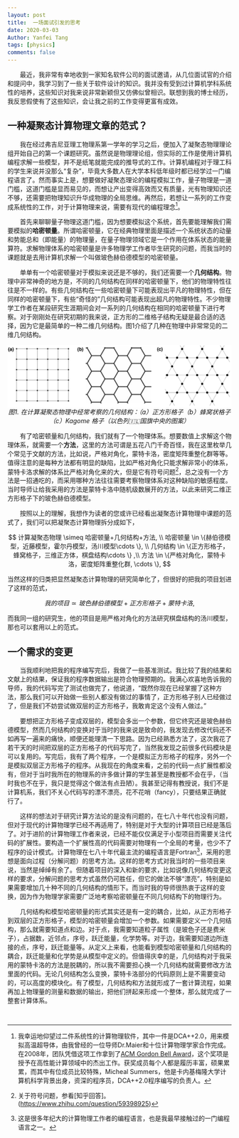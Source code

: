 ```yaml
---
layout: post
title:  一场面试引发的思考
date: 2020-03-03
Author: Yanfei Tang
tags: [physics]
comments: false
---
```


&emsp;&emsp;最近，我非常有幸地收到一家知名软件公司的面试邀请，从几位面试官的介绍和提问中，我学习到了一些关于软件设计的知识。我并没有受到过计算机学科系统性的培养，这些知识对我来说非常新颖但又仿佛似曾相识。联想到我的博士经历，我反思假使有了这些知识，会让我之前的工作变得更富有成效。

<!-- more -->

## 一种凝聚态计算物理文章的范式？

&emsp;&emsp;我在经过弗吉尼亚理工物理系第一学年的学习之后，便加入了凝聚态物理理论组开始自己的第一个课题研究。虽然说是物理理论组，但实际的工作是使用计算机编程求解一些模型，并不是纸笔就能完成的推导式的工作。计算机编程对于理工科的学生来说并没那么“复杂”，毕竟大多数人在大学本科低年级时都已经学过一门编程语言了。然而事实上是，想要做好凝聚态理论的编程模拟工作，量子物理是一道门槛，这道门槛是显而易见的，而想让产出变得高效而又有质量，光有物理知识还不够，还需要把物理知识升华成物理的全局思维。再然后，若想让一系列的工作变成系统性的工作，对于计算物理来说，需要有现代的编程理念[^1]。

&emsp;&emsp;首先来聊聊量子物理这道门槛，因为想要模拟这个系统，首先要能理解我们需要模拟的**哈密顿量**。所谓哈密顿量，它在经典物理里面是描述一个系统状态的动量和势能总和（即能量）的物理量，在量子物理领域它是一个作用在体系状态的能量算符。求解物理体系的哈密顿量是许多物理学工作者毕生研究的问题，而我当时的课题就是去用计算机求解一个叫做玻色赫伯德模型的哈密顿量。

&emsp;&emsp;单单有一个哈密顿量对于模拟来说还是不够的，我们还需要一个**几何结构**。物理中非常神奇的地方是，不同的几何结构在同样的哈密顿量下，他们的物理特性往往是不一样的。有些几何结构在一些哈密顿量下可能表现出平凡的物理特性，但在同样的哈密顿量下，有些“奇怪的”几何结构可能表现出超凡的物理特性。不少物理学工作者在某段研究生涯期间会对一系列的几何结构在相同的哈密顿量下进行考察。对于刚刚处在研究初期的我来说，正方形的二维格子结构无疑是最合适的选择，因为它是最简单的一种二维几何结构。图1介绍了几种在物理中非常常见的二维几何结构。

<p align="center">
   <img src="/images/2020/thoughts-after-interview/lattice_structure.png" alt="drawing" style="width:800px;" align="middle"/>
   <em>图1. 在计算凝聚态物理中经常考察的几何结构：（a）正方形格子（b）蜂窝状格子（c）Kagome 格子（以色列🇮🇱国旗中央的图案）</em>
</p>

&emsp;&emsp;有了哈密顿量和几何结构，我们就有了一个物理体系。想要数值上求解这个物理体系，就需要一个**方法**，这里的方法可谓是五花八门千奇百怪，我在这里枚举几个常见于文献的方法，比如说，严格对角化，蒙特卡洛，密度矩阵重整化群等等。值得注意的是每种方法都有明显的缺陷，比如严格对角化只能求解非常小的体系，蒙特卡洛求解的体系比严格对角化来的大，但是它有符号问题[^2]，总之没有一个方法是一招通吃的，而采用哪种方法往往需要考察物理体系对这种缺陷的敏感程度。当时导师让给我采用的方法是蒙特卡洛中随机级数展开的方法，以此来研究二维正方形格子下的玻色赫伯德模型。

&emsp;&emsp;按照以上的理解，我想作为读者的您或许已经看出凝聚态计算物理中课题的范式了，我们可以把凝聚态计算物理拆分成如下，

$$
计算凝聚态物理 \simeq 哈密顿量+几何结构+方法, \\
哈密顿量 \in \{赫伯德模型，近藤模型，霍尔丹模型，汤川模型\cdots  \}, \\
几何结构 \in \{正方形格子，蜂窝格子，三维正方体，棋盘结构\cdots \} ,\\
方法 \in \{严格对角化，蒙特卡洛，密度矩阵重整化群, \cdots \},
$$

当然这样的归类把显然凝聚态计算物理的研究简单化了，但很好的把我的项目划进了这样的范式，

$$
我的项目 \simeq 玻色赫伯德模型+正方形格子+蒙特卡洛,
$$

而我同一组的研究生，他的项目是用严格对角化的方法研究棋盘结构的汤川模型，那也可以套用以上的范式。

## 一个需求的变更

&emsp;&emsp;当我顺利地把我的程序编写完后，我做了一些基准测试。我比较了我的结果和文献上的结果，保证我的程序数据输出是符合物理预期的。我满心欢喜地告诉我的导师，我的代码写完了测试也做完了，他说道，“既然你现在已经掌握了这种方法，那么我们可以开始做一些别人都没有做过的事情了，正方形格子别人已经做过了，但是我们不妨尝试做双层的正方形格子，我敢肯定这个没有人做过。”

&emsp;&emsp;要想把正方形格子变成双层的，模型会多出一个参数，但它终究还是玻色赫伯德模型，然而几何结构的变换对于当时的我来说是致命的，我发现去修改代码还不如再写一遍来的痛快，顺便还能理清一下思路。因为已经熟悉方法了，这次我花了若干天的时间把双层的正方形格子的代码写完了，当然我发现之前很多代码模块是可以复用的。写完后，我有了两个程序，一个是模拟正方形格子的程序，另外一个是模拟双层正方形格子的程序。从我现在的角度来看，之前的代码一点扩展性都没有，但对于当时我所在的物理系的许多做计算的学生甚至是教授都不会在乎，（当时我也不在乎，我只是觉得这个做法有点丑陋）。我甚至记得有教授说，我们不是计算机系，我们不关心代码写的漂不漂亮，花不花哨（fancy），只要结果正确就行了。

&emsp;&emsp;这样的想法对于研究计算方法论的是没有问题的，在七八十年代也没有问题，但对于现代的计算物理学已经不再适用了，特别是对于大型的计算项目已经是落后了。对于进阶的计算物理工作者来说，已经不能仅仅满足于小型项目而需要关注代码的扩展性。要构造一个扩展性高的代码需要对物理有一个全局的考量，也少不了程序的设计模式。计算物理在七八十年代最主流的编程语言是Fortran[^3]，采用的思想是面向过程（分解问题）的思考方法。这样的思考方式对我当时的一些项目来说，当然是绰绰有余了。但随着项目的深入和新的要求，比如说像几何结构变更这样的要求，分解问题的思考方式虽然仍可胜任，但它的做法不够“漂亮”，特别是如果需要增加几十种不同的几何结构的情形下。而当时我的导师很热衷于这样的变换，因为作为物理学家需要广泛地考察哈密顿量在不同几何结构下的物理行为。

&emsp;&emsp;几何结构和模型哈密顿量的形式其实还是有一定的耦合，比如，从正方形格子到双层的正方形格子，模型的哈密顿量会增加一个参数。如果需要定义一个几何结构，那么就需要知道点和边。对于点，我需要知道粒子属性（是玻色子还是费米子），占据数，近邻点，序号，跃迁能量，化学势等。对于边，我需要知道边所连接的点，序号，跃迁能量等。从定义上来看，也能看到模型哈密顿量和几何结构的耦合，跃迁能量和化学势是从模型中定义的。但值得庆幸的是，几何结构对于我采用的蒙特卡洛的方法是脱耦的，所以我不需要担心换一个几何结构就需要修改方法里面的代码。无论几何结构怎么变换，蒙特卡洛部分的代码原则上是不需要变动的，可以高度的模块化。有了模型，几何结构和方法就形成了一套计算流程，如果再加上物理量的测量和数据的输出，把他们拼起来形成一个整体，那么就完成了一整套计算体系。

&emsp;&emsp;





[^1]: 我幸运地仰望过二件系统性的计算物理软件，其中一件是DCA++2.0，用来模拟高温超导体，由我曾经的一位导师Dr.Maier和十位计算物理学家合作完成。在2008年，团队凭借这项工作拿到了[ACM Gordon Bell Award](https://awards.acm.org/bell)，这个奖项是授予在高性能计算领域中的杰出工作。获奖成员每个人都是履历丰富，硕果累累，而其中有位成员比较特殊，Micheal Summers，他是卡内基梅隆大学计算机科学背景出身，资深的程序员，DCA++2.0程序编写的负责人。

[^2]: 关于符号问题，参看[知乎回答]。(https://www.zhihu.com/question/59398925)

[^3]: 这是很多年纪大的计算物理工作者的编程语言，也是我最早接触过的一门编程语言之一。






















